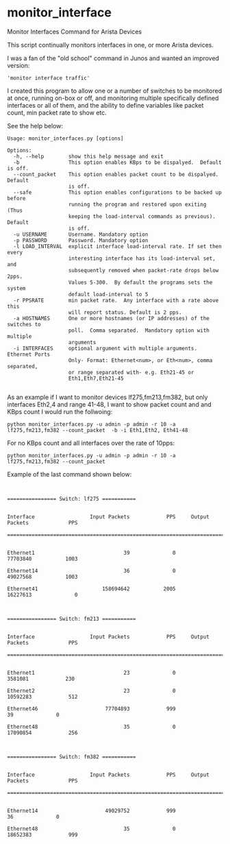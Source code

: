 # monitor_interface
Monitor Interfaces Command for Arista Devices

This script continually monitors interfaces in one, or more Arista devices. 

I was a fan of the "old school" command in Junos and wanted an improved version:

```
'monitor interface traffic'
```
I created this program to allow one or a number of switches to be monitored at once, running on-box or off, and monitoring multiple specifically defined interfaces or all of them, and the ability to define variables like packet count, min packet rate to show etc.  

See the help below:

```
Usage: monitor_interfaces.py [options]

Options:
  -h, --help        show this help message and exit
  -b                This option enables KBps to be dispalyed.  Default is off.
  --count_packet    This option enables packet count to be dispalyed.  Default
                    is off.
  --safe            This option enables configurations to be backed up before
                    running the program and restored upon exiting (Thus
                    keeping the load-interval commands as previous).  Default
                    is off.
  -u USERNAME       Username. Mandatory option
  -p PASSWORD       Password. Mandatory option
  -l LOAD_INTERVAL  explicit interface load-interval rate. If set then every
                    interesting interface has its load-interval set, and
                    subsequently removed when packet-rate drops below 2pps.
                    Values 5-300.  By default the programs sets the system
                    default load-interval to 5
  -r PPSRATE        min packet rate.  Any interface with a rate above this
                    will report status. Default is 2 pps.
  -a HOSTNAMES      One or more hostnames (or IP addresses) of the switches to
                    poll.  Comma separated.  Mandatory option with multiple
                    arguments
  -i INTERFACES     optional argument with multiple arguments.  Ethernet Ports
                    Only- Format: Ethernet<num>, or Eth<num>, comma separated,
                    or range separated with- e.g. Eth21-45 or
                    Eth1,Eth7,Eth21-45
                    

```

As an example if I want to monitor devices lf275,fm213,fm382, but only interfaces Eth2,4 and range 41-48, I want to show packet count and and KBps count I would run the follwoing:

```
python monitor_interfaces.py -u admin -p admin -r 10 -a lf275,fm213,fm382 --count_packet  -b -i Eth1,Eth2, Eth41-48
```

For no KBps count and all interfaces over the rate of 10pps:


```
python monitor_interfaces.py -u admin -p admin -r 10 -a lf275,fm213,fm382 --count_packet
```

Example of the last command shown below:

```


================ Switch: lf275 ===========


Interface                  Input Packets            PPS     Output Packets             PPS                 

==========================================================================================


Ethernet1                             39              0            77703840           1003

Ethernet14                            36              0            49027568           1003

Ethernet41                     158694642           2005            16227613              0



================ Switch: fm213 ===========


Interface                  Input Packets            PPS     Output Packets             PPS                 

==========================================================================================


Ethernet1                             23              0             3581081            230

Ethernet2                             23              0            10592283            512

Ethernet46                      77704893            999                  39              0

Ethernet48                            35              0            17090854            256



================ Switch: fm382 ===========


Interface                  Input Packets            PPS     Output Packets             PPS                 

==========================================================================================


Ethernet14                      49029752            999                  36              0

Ethernet48                            35              0            18652383            999

```


